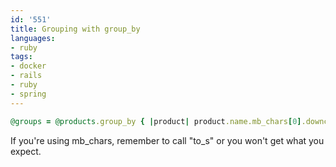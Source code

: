 ```yaml
---
id: '551'
title: Grouping with group_by
languages:
- ruby
tags:
- docker
- rails
- ruby
- spring
---
```


```ruby
@groups = @products.group_by { |product| product.name.mb_chars[0].downcase.to_s }.sort
```
    

If you're using mb\_chars, remember to call "to\_s" or you won't get what you expect.

